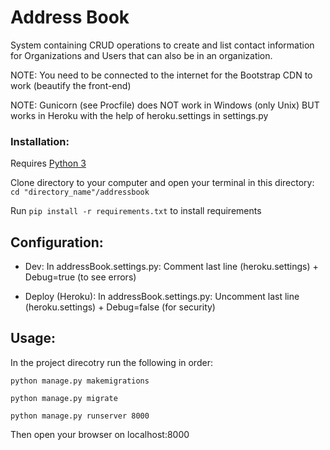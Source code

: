 # Address Book

System containing CRUD operations to create and list contact information for Organizations and Users that can also be in an organization.

NOTE: You need to be connected to the internet for the Bootstrap CDN to work (beautify the front-end)

NOTE: Gunicorn (see Procfile) does NOT work in Windows (only Unix) BUT works in Heroku with the help of heroku.settings in settings.py

### Installation:
Requires [Python 3](https://www.python.org/downloads/)

Clone directory to your computer and open your terminal in this directory: `cd "directory_name"/addressbook`

Run `pip install -r requirements.txt` to install requirements

## Configuration:
- Dev:
In addressBook.settings.py: Comment last line (heroku.settings) + Debug=true (to see errors)

- Deploy (Heroku): 
In addressBook.settings.py: Uncomment last line (heroku.settings) + Debug=false (for security)



## Usage:
In the project direcotry run the following in order:

`python manage.py makemigrations`

`python manage.py migrate`

`python manage.py runserver 8000`

Then open your browser on localhost:8000
